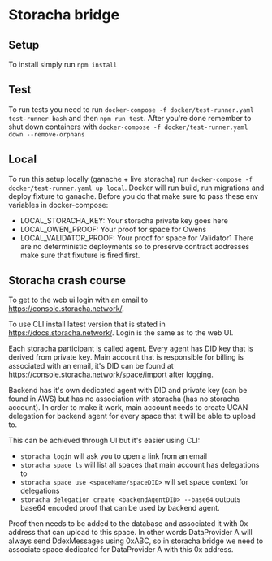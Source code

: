 # Storacha bridge

## Setup
To install simply run `npm install`

## Test
To run tests you need to run `docker-compose -f docker/test-runner.yaml test-runner bash` and then `npm run test`. After you're done remember to shut down containers with `docker-compose -f docker/test-runner.yaml down --remove-orphans`

## Local
To run this setup locally (ganache + live storacha) run `docker-compose -f docker/test-runner.yaml up local`. Docker will run build, run migrations and deploy fixture to ganache.
Before you do that make sure to pass these env variables in docker-compose:
- LOCAL_STORACHA_KEY: Your storacha private key goes here
- LOCAL_OWEN_PROOF: Your proof for space for Owens
- LOCAL_VALIDATOR_PROOF: Your proof for space for Validator1
There are no deterministic deployments so to preserve contract addresses make sure that fixuture is fired first. 

## Storacha crash course
To get to the web ui login with an email to https://console.storacha.network/.

To use CLI install latest version that is stated in https://docs.storacha.network/.
Login is the same as to the web UI.

Each storacha participant is called agent. Every agent has DID key that is derived from private key.
Main account that is responsible for billing is associated with an email, it's DID can be found at https://console.storacha.network/space/import after logging.

Backend has it's own dedicated agent with DID and private key (can be found in AWS) but has no association with storacha (has no storacha account).
In order to make it work, main account needs to create UCAN delegation for backend agent for every space that it will be able to upload to.

This can be achieved through UI but it's easier using CLI:
- `storacha login` will ask you to open a link from an email
- `storacha space ls` will list all spaces that main account has delegations to
- `storacha space use <spaceName/spaceDID>` will set space context for delegations 
- `storacha delegation create <backendAgentDID> --base64` outputs base64 encoded proof that can be used by backend agent. 

Proof then needs to be added to the database and associated it with 0x address that can upload to this space. In other words DataProvider A will always send DdexMessages
using 0xABC, so in storacha bridge we need to associate space dedicated for DataProvider A with this 0x address.

